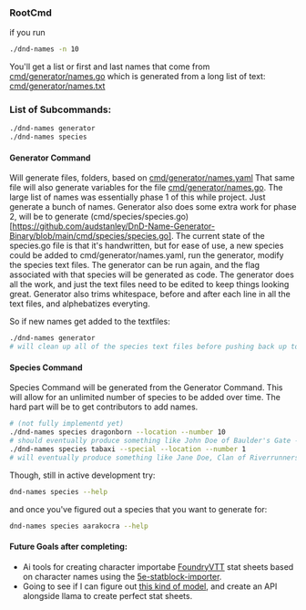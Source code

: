 ### RootCmd

if you run

```bash
./dnd-names -n 10
```

You'll get a list or first and last names that come from [cmd/generator/names.go](https://github.com/audstanley/DnD-Name-Generator-Binary/blob/main/cmd/generator/names.go) which is generated from a long list of text: 
[cmd/generator/names.txt](https://github.com/audstanley/DnD-Name-Generator-Binary/blob/main/cmd/generator/names.txt)

### List of Subcommands:

```bash
./dnd-names generator
./dnd-names species
```

#### Generator Command

Will generate files, folders, based on [cmd/generator/names.yaml](https://github.com/audstanley/DnD-Name-Generator-Binary/blob/main/cmd/generator/names.yaml)
That same file will also generate variables for the file [cmd/generator/names.go](https://github.com/audstanley/DnD-Name-Generator-Binary/blob/main/cmd/generator/names.go).
The large list of names was essentially phase 1 of this while project. Just generate a bunch of names. Generator also does some extra work for phase 2, will be
to generate (cmd/species/species.go)[https://github.com/audstanley/DnD-Name-Generator-Binary/blob/main/cmd/species/species.go]. The current state of the species.go file
is that it's handwritten, but for ease of use, a new species could be added to cmd/generator/names.yaml, run the generator, modify the species text files.
The generator can be run again, and the flag associated with that species will be generated as code. The generator does all the work, and just the text files
need to be edited to keep things looking great. Generator also trims whitespace, before and after each line in all the text files, and alphebatizes everyting.

So if new names get added to the textfiles:

```bash
./dnd-names generator
# will clean up all of the species text files before pushing back up to github.
```


#### Species Command

Species Command will be generated from the Generator Command. This will allow for an unlimited number of species to be added over time.
The hard part will be to get contributors to add names.

```bash
# (not fully implementd yet)
./dnd-names species dragonborn --location --number 10
# should eventually produce something like John Doe of Baulder's Gate - with 9 additional generated names.
./dnd-names species tabaxi --special --location --number 1
# will eventually produce something like Jane Doe, Clan of Riverrunners, of Neverwinter
```

Though, still in active development try:
```bash
dnd-names species --help
```

and once you've figured out a species that you want to generate for:

```bash
dnd-names species aarakocra --help
```


#### Future Goals after completing:
* Ai tools for creating character importabe [FoundryVTT](https://foundryvtt.com/) stat sheets based on character names using the [5e-statblock-importer](https://foundryvtt.com/packages/5e-statblock-importer).
* Going to see if I can figure out [this kind of model](https://cros.land/ai-powered-dnd-5e-monster-statblock-generator/), and create an API alongside llama to create perfect stat sheets.